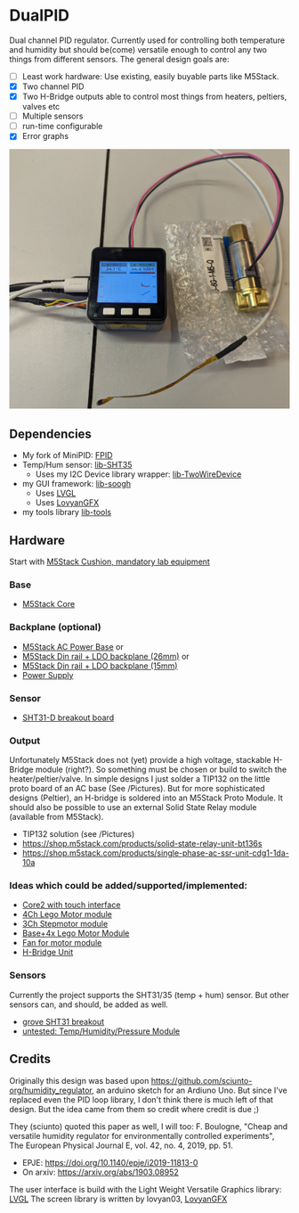 # DualPID
Dual channel PID regulator. Currently used for controlling both temperature and humidity but should be(come) versatile enough to control any two things from different sensors. The general design goals are:
 * [ ] Least work hardware: Use existing, easily buyable parts like M5Stack.
 * [x] Two channel PID
 * [x] Two H-Bridge outputs able to control most things from heaters, peltiers, valves etc
 * [ ] Multiple sensors
 * [ ] run-time configurable
 * [x] Error graphs

![Current version](Pictures/PXL_20230807_150730906.jpg)

## Dependencies
 * My fork of MiniPID: [FPID](https://github.com/knifter/FPID)
 * Temp/Hum sensor: [lib-SHT35](https://github.com/knifter/lib-SHT3x)
   * Uses my I2C Device library wrapper: [lib-TwoWireDevice](https://github.com/knifter/lib-TwoWireDevice)
 * my GUI framework: [lib-soogh](https://github.com/knifter/lib-soogh)
   * Uses [LVGL](https://github.com/lvgl)
   * Uses [LovyanGFX](https://github.com/lovyan03/LovyanGFX)
 * my tools library [lib-tools](https://github.com/knifter/lib-Tools)

## Hardware
Start with [M5Stack Cushion, mandatory lab equipment](https://shop.m5stack.com/collections/m5-accessory/products/m5stack-cushion)

### Base
 * [M5Stack Core](https://shop.m5stack.com/collections/m5-core/products/basic-core-iot-development-kit)

### Backplane (optional)
 * [M5Stack AC Power Base](https://shop.m5stack.com/products/m5stack-ac-power-base) or
 * [M5Stack Din rail + LDO backplane (26mm)](https://shop.m5stack.com/products/base-26proto-industrial-board-module) or
 * [M5Stack Din rail + LDO backplane (15mm)](https://shop.m5stack.com/products/base15-proto-industrial-board-module)
 * [Power Supply](https://nl.farnell.com/xp-power/vel12us120-eu-ja/adaptor-ac-dc-12v-1a/dp/2524421)

### Sensor
 * [SHT31-D breakout board](https://www.adafruit.com/product/2857)

### Output
Unfortunately M5Stack does not (yet) provide a high voltage, stackable H-Bridge module (right?). So something must be chosen or build to switch the heater/peltier/valve. In simple designs I just solder a TIP132 on the little proto board of an AC base (See /Pictures). But for more sophisticated designs (Peltier), an H-bridge is soldered into an M5Stack Proto Module. It should also be possible to use an external Solid State Relay module (available from M5Stack).
 * TIP132 solution (see /Pictures)
 * https://shop.m5stack.com/products/solid-state-relay-unit-bt136s
 * https://shop.m5stack.com/products/single-phase-ac-ssr-unit-cdg1-1da-10a


### Ideas which could be added/supported/implemented:
 * [Core2 with touch interface](https://shop.m5stack.com/products/m5stack-core2-esp32-iot-development-kit)
 * [4Ch Lego Motor module](https://shop.m5stack.com/collections/m5-module/products/lego-module)
 * [3Ch Stepmotor module](https://shop.m5stack.com/products/stepmotor-module-with-mega328p-drv8825)
 * [Base+4x Lego Motor Module](https://shop.m5stack.com/products/basex)
 * [Fan for motor module](https://shop.m5stack.com/collections/m5-module/products/fan-module-for-stepmotor)
 * [H-Bridge Unit](https://shop.m5stack.com/products/h-bridge-unitstm32f030)

### Sensors
Currently the project supports the SHT31/35 (temp + hum) sensor. But other sensors can, and should, be added as well.
 * [grove SHT31 breakout](https://wiki.seeedstudio.com/Grove-TempAndHumi_Sensor-SHT31/)
 * [untested: Temp/Humidity/Pressure Module](https://shop.m5stack.com/products/env-iii-unit-with-temperature-humidity-air-pressure-sensor-sht30-qmp6988)

## Credits
Originally this design was based upon https://github.com/sciunto-org/humidity_regulator, an arduino sketch for an Ardiuno Uno. But since I've replaced even the PID loop library, I don't think there is much left of that design. But the idea came from them so credit where credit is due ;)

They (sciunto) quoted this paper as well, I will too:
F. Boulogne, "Cheap and versatile humidity regulator for environmentally controlled experiments", The European Physical Journal E, vol. 42, no. 4, 2019, pp. 51.
* EPJE: <https://doi.org/10.1140/epje/i2019-11813-0>
* On arxiv: <https://arxiv.org/abs/1903.08952>

The user interface is build with the Light Weight Versatile Graphics library: [LVGL](https://github.com/lvgl/lvgl)
The screen library is written by lovyan03, [LovyanGFX](https://github.com/lovyan03/LovyanGFX)
